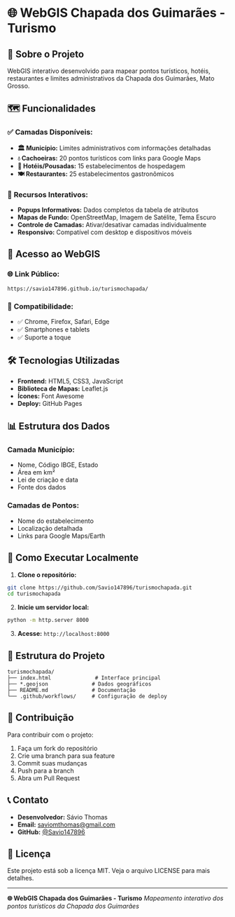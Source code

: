# 🌐 WebGIS Chapada dos Guimarães - Turismo

## 📍 Sobre o Projeto

WebGIS interativo desenvolvido para mapear pontos turísticos, hotéis, restaurantes e limites administrativos da Chapada dos Guimarães, Mato Grosso.

## 🗺️ Funcionalidades

### ✅ **Camadas Disponíveis:**
- **🏛️ Município:** Limites administrativos com informações detalhadas
- **💧 Cachoeiras:** 20 pontos turísticos com links para Google Maps
- **🏨 Hotéis/Pousadas:** 15 estabelecimentos de hospedagem
- **🍽️ Restaurantes:** 25 estabelecimentos gastronômicos

### 🎯 **Recursos Interativos:**
- **Popups Informativos:** Dados completos da tabela de atributos
- **Mapas de Fundo:** OpenStreetMap, Imagem de Satélite, Tema Escuro
- **Controle de Camadas:** Ativar/desativar camadas individualmente
- **Responsivo:** Compatível com desktop e dispositivos móveis

## 🚀 Acesso ao WebGIS

### 🌐 **Link Público:**
```
https://savio147896.github.io/turismochapada/
```

### 📱 **Compatibilidade:**
- ✅ Chrome, Firefox, Safari, Edge
- ✅ Smartphones e tablets
- ✅ Suporte a toque

## 🛠️ Tecnologias Utilizadas

- **Frontend:** HTML5, CSS3, JavaScript
- **Biblioteca de Mapas:** Leaflet.js
- **Ícones:** Font Awesome
- **Deploy:** GitHub Pages

## 📊 Estrutura dos Dados

### **Camada Município:**
- Nome, Código IBGE, Estado
- Área em km²
- Lei de criação e data
- Fonte dos dados

### **Camadas de Pontos:**
- Nome do estabelecimento
- Localização detalhada
- Links para Google Maps/Earth

## 🔧 Como Executar Localmente

1. **Clone o repositório:**
```bash
git clone https://github.com/Savio147896/turismochapada.git
cd turismochapada
```

2. **Inicie um servidor local:**
```bash
python -m http.server 8000
```

3. **Acesse:** `http://localhost:8000`

## 📁 Estrutura do Projeto

```
turismochapada/
├── index.html              # Interface principal
├── *.geojson              # Dados geográficos
├── README.md              # Documentação
└── .github/workflows/     # Configuração de deploy
```

## 🤝 Contribuição

Para contribuir com o projeto:

1. Faça um fork do repositório
2. Crie uma branch para sua feature
3. Commit suas mudanças
4. Push para a branch
5. Abra um Pull Request

## 📞 Contato

- **Desenvolvedor:** Sávio Thomas
- **Email:** saviomthomas@gmail.com
- **GitHub:** [@Savio147896](https://github.com/Savio147896)

## 📄 Licença

Este projeto está sob a licença MIT. Veja o arquivo LICENSE para mais detalhes.

---

**🌐 WebGIS Chapada dos Guimarães - Turismo**
*Mapeamento interativo dos pontos turísticos da Chapada dos Guimarães* 